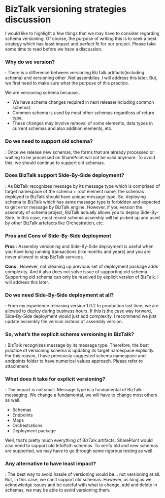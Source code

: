 # BizTalk versioning strategies discussion

I would like to highlight a few things that we may have to consider regarding schema versioning. Of course, the purpose of writing this is to seek a best strategy which has least impact and perfect fit for our project. Please take some time to read before we have a discussion.

### Why do we version?
: There is a difference between versioning BizTalk artifacts(including schema) and versioning other .Net assemblies. I will address this later. But, we first need to make sure what the purpose of this practice. 

We are versioning schema because..

* We have schema changes required in next release(including common schema)
* Common schema is used by most other schemas regardless of return type.
* These changes may involve removal of some elements, data types in current schemas and also addition elements, etc. 

###	Do we need to support old schema?
: Once we release new schemas, the forms that are already processed or waiting to be processed on SharePoint will not be valid anymore. To avoid this, we should continue to support old schemas. 

###	Does BizTalk support Side-By-Side deployment?
: As BizTalk recognizes message by its message type which is comprised of target namespace of the schema + root element name, the schemas deployed to BizTalk should have unique message type. So, deploying schema to BizTalk which has same message type is forbidden and expected to get error message by BizTalk engine. However, if you version the assembly of schema project, BizTalk actually allows you to deploy Side-By-Side. In this case, most recent schema assembly will be picked up and used by other BizTalk artefacts like Orchestration, etc. 

###	Pros and Cons of Side-By-Side deployment
**Pros** :  Assembly versioning and Side-By-Side deployment is useful when you have long running transactions (like months and years) and you are never allowed to stop BizTalk services. 

**Cons** : However, not cleaning up previous set of deployment package adds complexity. And it also does not solve issue of supporting old schema. Supporting old schema can only be resolved by explicit version of BizTalk. I will address this later.

### Do we need Side-By-Side deployment at all?
: From my experience releasing version 1.0.2 to production last time, we are allowed to deploy during business hours. If this is the case way forward, Side-By-Side deployment would just add complexity. I recommend we just update assembly file version instead of assembly version. 

###	So, what’s the explicit schema versioning in BizTalk?
: BizTalk recognizes message by its message type. Therefore, the best practice of versioning schema is updating its target namespace explicitly. For this reason, I have previously suggested schema namespace and endpoints folder to have numerical values approach. Please refer to attachment.

###	What does it take for explicit versioning?
: The impact is not small. Message type is a fundamental of BizTalk messaging. We change a fundamental, we will have to change most others as well. 

* Schemas
* Endpoints
* Maps
* Orchestrations
* Deployment package

Well, that’s pretty much everything of BizTalk artifacts. SharePoint would also need to support old InfoPath schemas. To verify old and new schemas are supported, we may have to go through some rigorous testing as well.

###	Any alternative to have least impact?
: The best way to avoid hassle of versioning would be… not versioning at all. But, in this case, we can’t support old schemas. However, as long as we acknowledge issues and be careful with what to change, add and delete in schemas, we may be able to avoid versioning them. 
